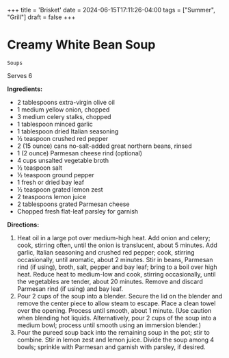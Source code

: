+++
title = 'Brisket'
date = 2024-06-15T17:11:26-04:00
tags = ["Summer", "Grill"]
draft = false
+++
# Creamy White Bean Soup

`Soups`

Serves 6

**Ingredients:**

- 2 tablespoons extra-virgin olive oil
- 1 medium yellow onion, chopped
- 3 medium celery stalks, chopped
- 1 tablespoon minced garlic
- 1 tablespoon dried Italian seasoning
- ½ teaspoon crushed red pepper
- 2 (15 ounce) cans no-salt-added great northern beans, rinsed
- 1 (2 ounce) Parmesan cheese rind (optional)
- 4 cups unsalted vegetable broth
- ½ teaspoon salt
- ½ teaspoon ground pepper
- 1 fresh or dried bay leaf
- ½ teaspoon grated lemon zest
- 2 teaspoons lemon juice
- 2 tablespoons grated Parmesan cheese
- Chopped fresh flat-leaf parsley for garnish

**Directions:**

1. Heat oil in a large pot over medium-high heat. Add onion and celery; cook, stirring often, until the onion is translucent, about 5 minutes. Add garlic, Italian seasoning and crushed red pepper; cook, stirring occasionally, until aromatic, about 2 minutes. Stir in beans, Parmesan rind (if using), broth, salt, pepper and bay leaf; bring to a boil over high heat. Reduce heat to medium-low and cook, stirring occasionally, until the vegetables are tender, about 20 minutes. Remove and discard Parmesan rind (if using) and bay leaf.
2. Pour 2 cups of the soup into a blender. Secure the lid on the blender and remove the center piece to allow steam to escape. Place a clean towel over the opening. Process until smooth, about 1 minute. (Use caution when blending hot liquids. Alternatively, pour 2 cups of the soup into a medium bowl; process until smooth using an immersion blender.)
3. Pour the pureed soup back into the remaining soup in the pot; stir to combine. Stir in lemon zest and lemon juice. Divide the soup among 4 bowls; sprinkle with Parmesan and garnish with parsley, if desired.
